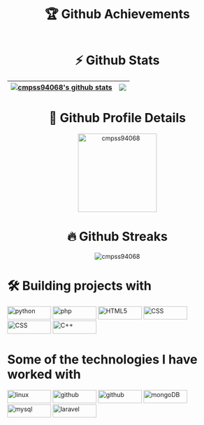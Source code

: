<h1 align="center">🏆 Github Achievements</h1>

<p align="center"><img align="center" src="https://github-profile-trophy.vercel.app/?username=cmpss94068&theme=discord&column=3&margin-w=15&margin-h=15" alt="" /></p>

<h1 align="center">⚡ Github Stats</h1>

| <a href="https://github.com/anuraghazra/github-readme-stats"><img align="center" src="https://github-readme-stats.vercel.app/api?username=cmpss94068&show_icons=true&include_all_commits=true&theme=radical&hide_border=true" alt="cmpss94068's github stats" /></a> | <a href="https://github.com/anuraghazra/github-readme-stats"><img align="center" src="https://github-readme-stats.vercel.app/api/top-langs/?username=cmpss94068&layout=compact&theme=gruvbox&hide_border=true&langs_count=8" /></a> |
| ------------- | ------------- |

<h1 align="center">🔎 Github Profile Details</h1>
<p align="center"><img height="180em" src="https://github-profile-summary-cards.vercel.app/api/cards/profile-details?username=cmpss94068&theme=github_dark" alt="cmpss94068" align = "center"/></p>

<h1 align="center">🔥 Github Streaks</h1>
<p align="center"><img src="https://github-readme-streak-stats.herokuapp.com/?user=cmpss94068&theme=black-ice&hide_border=true&stroke=0000&background=0D1117&ring=e05397&fire=e05397&currStreakLabel=e05397" alt="cmpss94068" /></p>

 <h1 align="left">🛠️ Building projects with</h1>
 <p align="left">
 <a href="https://www.python.org/"><img src="https://img.shields.io/badge/-Python-000000?style=flat&logo=python" width="100" height="30" alt="python" /></a>
 <a href="https://www.php.net/"><img src="https://img.shields.io/badge/-php-000000?style=flat&logo=php" width="100" height="30" alt="php" /></a>
 <a href="https://developer.mozilla.org/en-US/docs/Glossary/HTML5"><img src="https://img.shields.io/badge/-HTML-000000?style=flat&logo=HTML5" width="100" height="30" alt="HTML5" /></a>
 <a href="https://www.w3.org/TR/CSS/#css"><img src="https://img.shields.io/badge/-CSS-000000style=flat&logo=CSS3&logoColor=1572B6" width="100" height="30" alt="CSS" /></a>
 <a href="https://www.w3.org/TR/CSS/#css"><img src="https://img.shields.io/badge/-CSS-000000style=flat&logo=CSS3&logoColor=1572B6" width="100" height="30" alt="CSS" /></a>
 <a href="https://cplusplus.com/"><img src="https://img.shields.io/badge/-C++-000000?style=flat&logo=C++" width="100" height="30" alt="C++" /></a>
 </p>
 
 <h1 align="left">Some of the technologies I have worked with</h1>
 <p align="left">
  <a href="https://www.linux.org/"><img src="https://img.shields.io/badge/-Linux-000000?style=flat&logo=linux&logoColor=FCC624" width="100" height="30" alt="linux" /></a>
  <a href="https://www.docker.com/"><img src="https://img.shields.io/badge/-Docker-000000?style=flat&logo=docker" width="100" height="30" alt="github" /></a>
  <a href="https://github.com/"><img src="https://img.shields.io/badge/-GitHub-000000?style=flat&logo=github&logoColor=FFFFFF" width="100" height="30" alt="github" /></a>
  <a href="https://www.mongodb.com/"><img src="https://img.shields.io/badge/-MongoDB-000000?style=flat&logo=mongoDB" width="100" height="30" alt="mongoDB" /></a>
  <a href="https://www.mysql.com/"><img src="https://img.shields.io/badge/-MySQL-000000?style=flat&logo=mysql" width="100" height="30" alt="mysql" /></a>
  <a href="https://laravel.com/"><img src="https://img.shields.io/badge/-Laravel-000000?style=flat&logo=laravel" width="100" height="30" alt="laravel" /></a>
 </p>
<!--
**cmpss94068/cmpss94068** is a ✨ _special_ ✨ repository because its `README.md` (this file) appears on your GitHub profile.

Here are some ideas to get you started:

- 🔭 I’m currently working on ...
- 🌱 I’m currently learning ...
- 👯 I’m looking to collaborate on ...
- 🤔 I’m looking for help with ...
- 💬 Ask me about ...
- 📫 How to reach me: ...
- 😄 Pronouns: ...
- ⚡ Fun fact: ...
-->
